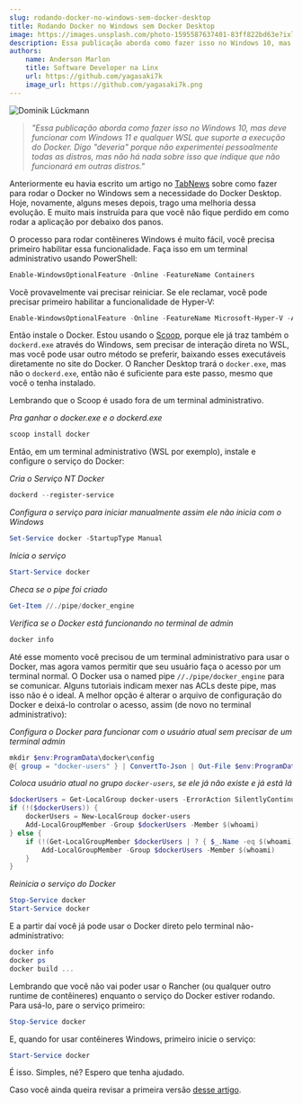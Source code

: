 ```yaml
---
slug: rodando-docker-no-windows-sem-docker-desktop
title: Rodando Docker no Windows sem Docker Desktop
image: https://images.unsplash.com/photo-1595587637401-83ff822bd63e?ixlib=rb-4.0.3&ixid=MnwxMjA3fDB8MHxwaG90by1wYWdlfHx8fGVufDB8fHx8&auto=format&fit=crop&w=901&q=80
description: Essa publicação aborda como fazer isso no Windows 10, mas deve funcionar com Windows 11 e qualquer WSL que suporte a execução do Docker. Digo "deveria" porque não experimentei pessoalmente todas as distros, mas não há nada sobre isso que indique que não funcionará em outras distros.
authors:
    name: Anderson Marlon
    title: Software Developer na Linx
    url: https://github.com/yagasaki7k
    image_url: https://github.com/yagasaki7k.png
---
```


![](https://images.unsplash.com/photo-1595587637401-83ff822bd63e?ixlib=rb-4.0.3&ixid=MnwxMjA3fDB8MHxwaG90by1wYWdlfHx8fGVufDB8fHx8&auto=format&fit=crop&w=901&q=80 "Dominik Lückmann")

> _"Essa publicação aborda como fazer isso no Windows 10, mas deve funcionar com Windows 11 e qualquer WSL que suporte a execução do Docker. Digo "deveria" porque não experimentei pessoalmente todas as distros, mas não há nada sobre isso que indique que não funcionará em outras distros."_

Anteriormente eu havia escrito um artigo no [TabNews](https://www.tabnews.com.br/Yagasaki/instalando-o-docker-no-wsl-2-sem-o-docker-desktop) sobre como fazer para rodar o Docker no Windows sem a necessidade do Docker Desktop. Hoje, novamente, alguns meses depois, trago uma melhoria dessa evolução. E muito mais instruída para que você não fique perdido em como rodar a aplicação por debaixo dos panos.

O processo para rodar contêineres Windows é muito fácil, você precisa primeiro habilitar essa funcionalidade. Faça isso em um terminal administrativo usando PowerShell:

```powershell
Enable-WindowsOptionalFeature -Online -FeatureName Containers
```

Você provavelmente vai precisar reiniciar. Se ele reclamar, você pode precisar primeiro habilitar a funcionalidade de Hyper-V:

```powershell
Enable-WindowsOptionalFeature -Online -FeatureName Microsoft-Hyper-V -All
```

Então instale o Docker. Estou usando o [Scoop](https://scoop.sh/), porque ele já traz também o `dockerd.exe` através do Windows, sem precisar de interação direta no WSL, mas você pode usar outro método se preferir, baixando esses executáveis diretamente no site do Docker. O Rancher Desktop trará o `docker.exe`, mas não o `dockerd.exe`, então não é suficiente para este passo, mesmo que você o tenha instalado.

Lembrando que o Scoop é usado fora de um terminal administrativo.

_Pra ganhar o docker.exe e o dockerd.exe_

```powershell
scoop install docker
```

Então, em um terminal administrativo (WSL por exemplo), instale e configure o serviço do Docker:

_Cria o Serviço NT Docker_

```powershell
dockerd --register-service
```

_Configura o serviço para iniciar manualmente assim ele não inicia com o Windows_

```powershell
Set-Service docker -StartupType Manual
```

_Inicia o serviço_

```powershell
Start-Service docker
```

_Checa se o pipe foi criado_

```powershell
Get-Item //./pipe/docker_engine
```

_Verifica se o Docker está funcionando no terminal de admin_

```powershell
docker info
```

Até esse momento você precisou de um terminal administrativo para usar o Docker, mas agora vamos permitir que seu usuário faça o acesso por um terminal normal. O Docker usa o named pipe `//./pipe/docker_engine` para se comunicar. Alguns tutoriais indicam mexer nas ACLs deste pipe, mas isso não é o ideal. A melhor opção é alterar o arquivo de configuração do Docker e deixá-lo controlar o acesso, assim (de novo no terminal administrativo):

_Configura o Docker para funcionar com o usuário atual sem precisar de um terminal admin_

```powershell
mkdir $env:ProgramData\docker\config
@{ group = "docker-users" } | ConvertTo-Json | Out-File $env:ProgramData\docker\config\daemon.json
```

_Coloca usuário atual no grupo `docker-users`, se ele já não existe e já está lá_

```powershell
$dockerUsers = Get-LocalGroup docker-users -ErrorAction SilentlyContinue
if (!($dockerUsers)) {
    dockerUsers = New-LocalGroup docker-users
    Add-LocalGroupMember -Group $dockerUsers -Member $(whoami)
} else {
    if (!(Get-LocalGroupMember $dockerUsers | ? { $_.Name -eq $(whoami) })) {
        Add-LocalGroupMember -Group $dockerUsers -Member $(whoami)
    }
}
```

_Reinicia o serviço do Docker_

```powershell
Stop-Service docker
Start-Service docker
```

E a partir daí você já pode usar o Docker direto pelo terminal não-administrativo:

```powershell
docker info
docker ps
docker build ...
```

Lembrando que você não vai poder usar o Rancher (ou qualquer outro runtime de contêineres) enquanto o serviço do Docker estiver rodando. Para usá-lo, pare o serviço primeiro:

```powershell
Stop-Service docker
```

E, quando for usar contêineres Windows, primeiro inicie o serviço:

```powershell
Start-Service docker
```

É isso. Simples, né? Espero que tenha ajudado.

Caso você ainda queira revisar a primeira versão [desse artigo](https://www.tabnews.com.br/Yagasaki/instalando-o-docker-no-wsl-2-sem-o-docker-desktop).
